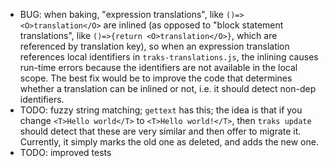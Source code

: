  - BUG: when baking, "expression translations", like `()=><O>translation</O>`
   are inlined (as opposed to "block statement translations", like
   `()=>{return <O>translation</O>}`, which are referenced by translation key),
   so when an expression translation references local identifiers in
   `traks-translations.js`, the inlining causes run-time errors because the
   identifiers are not available in the local scope. The best fix would be to
   improve the code that determines whether a translation can be inlined or
   not, i.e. it should detect non-dep identifiers.
 - TODO: fuzzy string matching; `gettext` has this; the idea is that if you change
   `<T>Hello world</T>` to `<T>Hello world!</T>`, then `traks update` should detect
   that these are very similar and then offer to migrate it. Currently, it simply
   marks the old one as deleted, and adds the new one.
 - TODO: improved tests
